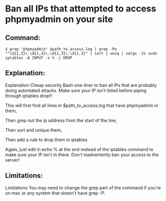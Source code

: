 # Ban all IPs that attempted to access phpmyadmin on your site

## Command:
```
$ grep "phpmyadmin" $path_to_access.log | grep -Po "^\d{1,3}\.\d{1,3}\.\d{1,3}\.\d{1,3}" | sort | uniq | xargs -I% sudo iptables -A INPUT -s % -j DROP
```

## Explanation:
Explanation
Cheap security Bash one-liner to ban all IPs that are probably doing automated attacks.
Make sure your IP isn't listed before piping through iptables drop!!


This will first find all lines in $path_to_access.log that have phpmyadmin in them, 


Then grep out the ip address from the start of the line,


Then sort and unique them, 


Then add a rule to drop them in iptables


Again, just edit in echo % at the end instead of the iptables command to make sure your IP isn't in there. Don't inadvertently ban your access to the server!

## Limitations:
Limitations
You may need to change the grep part of the command if you're on mac or any system that doesn't have grep -P.

